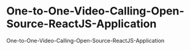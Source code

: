 # One-to-One-Video-Calling-Open-Source-ReactJS-Application
One-to-One-Video-Calling-Open-Source-ReactJS-Application
